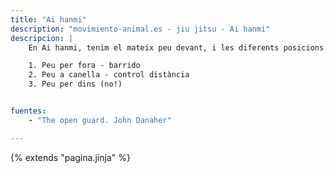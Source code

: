 ```yaml
---
title: "Ai hanmi"
description: "movimiento-animal.es - jiu jitsu - Ai hanmi"
descripcion: |
    En Ai hanmi, tenim el mateix peu devant, i les diferents posicions del nostre peu respecte del de uke són:

    1. Peu per fora - barrido
    2. Peu a canella - control distància
    3. Peu per dins (no!)


fuentes:
    - "The open guard. John Danaher"    

---
```

{% extends  "pagina.jinja" %}